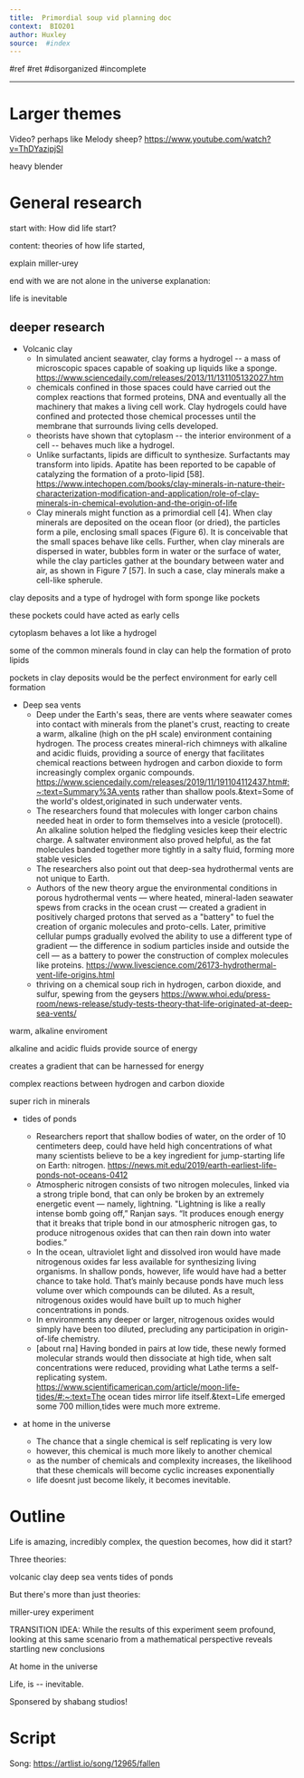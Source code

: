 ```yaml
---
title:  Primordial soup vid planning doc 
context:  BIO201
author: Huxley 
source:  #index
---
```


#ref #ret 
#disorganized #incomplete

---

# Larger themes

Video? perhaps like Melody sheep? https://www.youtube.com/watch?v=ThDYazipjSI

heavy blender


# General research 


start with: How did life start? 

content: theories of how life started,

explain miller-urey

end with we are not alone in the universe explanation:


life is inevitable 


## deeper research 

- Volcanic clay 
	- In simulated ancient seawater, clay forms a hydrogel -- a mass of microscopic spaces capable of soaking up liquids like a sponge. https://www.sciencedaily.com/releases/2013/11/131105132027.htm
	- chemicals confined in those spaces could have carried out the complex reactions that formed proteins, DNA and eventually all the machinery that makes a living cell work. Clay hydrogels could have confined and protected those chemical processes until the membrane that surrounds living cells developed.
	-  theorists have shown that cytoplasm -- the interior environment of a cell -- behaves much like a hydrogel. 
	- Unlike surfactants, lipids are difficult to synthesize. Surfactants may transform into lipids. Apatite has been reported to be capable of catalyzing the formation of a proto-lipid [58]. https://www.intechopen.com/books/clay-minerals-in-nature-their-characterization-modification-and-application/role-of-clay-minerals-in-chemical-evolution-and-the-origin-of-life
	- Clay minerals might function as a primordial cell [4]. When clay minerals are deposited on the ocean floor (or dried), the particles form a pile, enclosing small spaces (Figure 6). It is conceivable that the small spaces behave like cells. Further, when clay minerals are dispersed in water, bubbles form in water or the surface of water, while the clay particles gather at the boundary between water and air, as shown in Figure 7 [57]. In such a case, clay minerals make a cell-like spherule.

clay deposits and a type of hydrogel with form sponge like pockets

these pockets could have acted as early cells 

cytoplasm behaves a lot like a hydrogel

some of the common minerals found in clay can help the formation of proto lipids 


pockets in clay deposits would be the perfect environment for early cell formation





- Deep sea vents 
	- Deep under the Earth's seas, there are vents where seawater comes into contact with minerals from the planet's crust, reacting to create a warm, alkaline (high on the pH scale) environment containing hydrogen. The process creates mineral-rich chimneys with alkaline and acidic fluids, providing a source of energy that facilitates chemical reactions between hydrogen and carbon dioxide to form increasingly complex organic compounds. https://www.sciencedaily.com/releases/2019/11/191104112437.htm#:~:text=Summary%3A,vents rather than shallow pools.&text=Some of the world's oldest,originated in such underwater vents.
	- The researchers found that molecules with longer carbon chains needed heat in order to form themselves into a vesicle (protocell). An alkaline solution helped the fledgling vesicles keep their electric charge. A saltwater environment also proved helpful, as the fat molecules banded together more tightly in a salty fluid, forming more stable vesicles
	- The researchers also point out that deep-sea hydrothermal vents are not unique to Earth.
	- Authors of the new theory argue the environmental conditions in porous hydrothermal vents — where heated, mineral-laden seawater spews from cracks in the ocean crust — created a gradient in positively charged protons that served as a "battery" to fuel the creation of organic molecules and proto-cells. Later, primitive cellular pumps gradually evolved the ability to use a different type of gradient — the difference in sodium particles inside and outside the cell — as a battery to power the construction of complex molecules like proteins. https://www.livescience.com/26173-hydrothermal-vent-life-origins.html
	- thriving on a chemical soup rich in hydrogen, carbon dioxide, and sulfur, spewing from the geysers https://www.whoi.edu/press-room/news-release/study-tests-theory-that-life-originated-at-deep-sea-vents/
	
	
warm, alkaline enviroment

alkaline and acidic fluids provide source of energy

creates a gradient that can be harnessed for energy 

complex reactions between hydrogen and carbon dioxide 

super rich in minerals 

	
	

- tides of ponds 
	- Researchers report that shallow bodies of water, on the order of 10 centimeters deep, could have held high concentrations of what many scientists believe to be a key ingredient for jump-starting life on Earth: nitrogen. https://news.mit.edu/2019/earth-earliest-life-ponds-not-oceans-0412
	- Atmospheric nitrogen consists of two nitrogen molecules, linked via a strong triple bond, that can only be broken by an extremely energetic event — namely, lightning.  "Lightning is like a really intense bomb going off,” Ranjan says. “It produces enough energy that it breaks that triple bond in our atmospheric nitrogen gas, to produce nitrogenous oxides that can then rain down into water bodies.”
	- In the ocean, ultraviolet light and dissolved iron would have made nitrogenous oxides far less available for synthesizing living organisms. In shallow ponds, however, life would have had a better chance to take hold. That’s mainly because ponds have much less volume over which compounds can be diluted. As a result, nitrogenous oxides would have built up to much higher concentrations in ponds.
	-  In environments any deeper or larger, nitrogenous oxides would simply have been too diluted, precluding any participation in origin-of-life chemistry. 
	- [about rna] Having bonded in pairs at low tide, these newly formed molecular strands would then dissociate at high tide, when salt concentrations were reduced, providing what Lathe terms a self-replicating system. https://www.scientificamerican.com/article/moon-life-tides/#:~:text=The ocean tides mirror life itself.&text=Life emerged some 700 million,tides were much more extreme.

- at home in the universe 
	- The chance that a single chemical is self replicating is very low
	- however, this chemical is much more likely to another chemical 
	- as the number of chemicals and complexity increases, the likelihood that these chemicals will become cyclic increases exponentially  
	- life doesnt just become likely, it becomes inevitable. 



# Outline 


Life is amazing, incredibly complex, the question becomes, 
how did it start? 


Three theories: 

volcanic clay 
deep sea vents 
tides of ponds 


But there's more than just theories: 

miller-urey experiment 


TRANSITION IDEA: While the results of this experiment seem profound, looking at this same scenario from a mathematical perspective reveals startling new conclusions 

At home in the universe 


Life, is -- inevitable. 



Sponsered by shabang studios! 






# Script 

Song: https://artlist.io/song/12965/fallen




